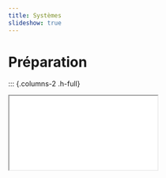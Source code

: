 ```yaml
---
title: Systèmes
slideshow: true
---
```


# Préparation

::: {.columns-2 .h-full}
<Iframe class="w-full h-full" src="/documents/simultaneous-equations.pdf" />

::::: exercise
Préparation: 1a, 2a, 2b, 2c

Séance: 2d, 2e, 2g, 2h
:::::
:::